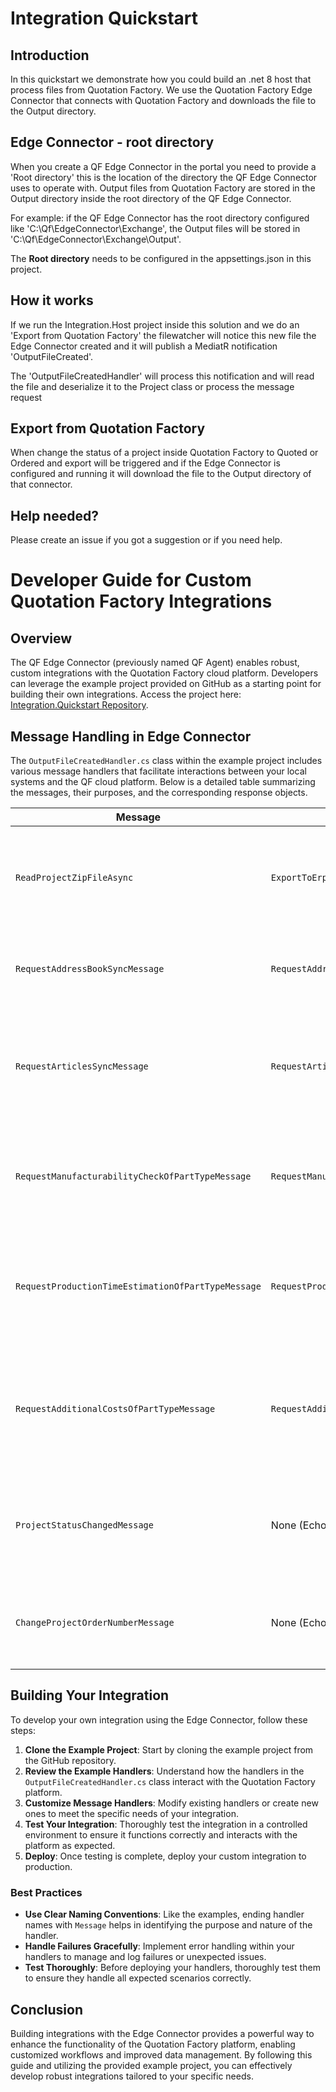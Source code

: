 # Integration Quickstart

## Introduction

In this quickstart we demonstrate how you could build an .net 8 host that process files from Quotation Factory.
We use the Quotation Factory Edge Connector that connects with Quotation Factory and downloads the file to the Output directory.

## Edge Connector - root directory

When you create a QF Edge Connector in the portal you need to provide a 'Root directory' this is the location of the directory the QF Edge Connector uses to operate with.
Output files from Quotation Factory are stored in the Output directory inside the root directory of the QF Edge Connector.

For example:
if the QF Edge Connector has the root directory configured like 'C:\Qf\EdgeConnector\Exchange', the Output files will be stored in 'C:\Qf\EdgeConnector\Exchange\Output'.

The **Root directory** needs to be configured in the appsettings.json in this project.

## How it works

If we run the Integration.Host project inside this solution and we do an 'Export from Quotation Factory' the filewatcher will notice this new file the Edge Connector created and it will publish a MediatR notification 'OutputFileCreated'.

The 'OutputFileCreatedHandler' will process this notification and will read the file and deserialize it to the Project class or process the message request

## Export from Quotation Factory

When change the status of a project inside Quotation Factory to Quoted or Ordered and export will be triggered and if the Edge Connector is configured and running it will download the file to the Output directory of that connector.

## Help needed?

Please create an issue if you got a suggestion or if you need help.

# Developer Guide for Custom Quotation Factory Integrations

## Overview

The QF Edge Connector (previously named QF Agent) enables robust, custom integrations with the Quotation Factory cloud platform. Developers can leverage the example project provided on GitHub as a starting point for building their own integrations. Access the project here: [Integration.Quickstart Repository](https://github.com/QuotationFactory/Integration.Quickstart/tree/master).

## Message Handling in Edge Connector

The `OutputFileCreatedHandler.cs` class within the example project includes various message handlers that facilitate interactions between your local systems and the QF cloud platform. Below is a detailed table summarizing the messages, their purposes, and the corresponding response objects.

| Message | Response Object | Description |
|---------|-----------------|-------------|
| `ReadProjectZipFileAsync` | `ExportToErpResponse` | Handles requests to read project data compressed as a ZIP file and prepares it for export to an ERP system. |
| `RequestAddressBookSyncMessage` | `RequestAddressBookSyncMessageResponse` | Initiates synchronization of address book data between the local system and the QF platform. |
| `RequestArticlesSyncMessage` | `RequestArticlesSyncMessageResponse` | Triggers the synchronization of article data, including updates or new entries, between local systems and the cloud platform. |
| `RequestManufacturabilityCheckOfPartTypeMessage` | `RequestManufacturabilityCheckOfPartTypeMessageResponse` | Requests a manufacturability check for a specific part type, with the system returning issues or confirmations. |
| `RequestProductionTimeEstimationOfPartTypeMessage` | `RequestProductionTimeEstimationOfPartTypeMessageResponse` | Asks for an estimation of production time for a part type, essential for planning and scheduling in manufacturing processes. |
| `RequestAdditionalCostsOfPartTypeMessage` | `RequestAdditionalCostsOfPartTypeMessageResponse` | Inquires about additional costs associated with manufacturing a particular part type, aiding in financial planning and quotation accuracy. |
| `ProjectStatusChangedMessage` | None (Echo Message) | Communicates changes in the project status back to the QF platform, updating the current state of the project. |
| `ChangeProjectOrderNumberMessage` | None (Echo Message) | Allows updating the project order number in the QF platform, reflecting any changes made locally. |

## Building Your Integration

To develop your own integration using the Edge Connector, follow these steps:

1. **Clone the Example Project**: Start by cloning the example project from the GitHub repository.
2. **Review the Example Handlers**: Understand how the handlers in the `OutputFileCreatedHandler.cs` class interact with the Quotation Factory platform.
3. **Customize Message Handlers**: Modify existing handlers or create new ones to meet the specific needs of your integration.
4. **Test Your Integration**: Thoroughly test the integration in a controlled environment to ensure it functions correctly and interacts with the platform as expected.
5. **Deploy**: Once testing is complete, deploy your custom integration to production.

### Best Practices
- **Use Clear Naming Conventions**: Like the examples, ending handler names with `Message` helps in identifying the purpose and nature of the handler.
- **Handle Failures Gracefully**: Implement error handling within your handlers to manage and log failures or unexpected issues.
- **Test Thoroughly**: Before deploying your handlers, thoroughly test them to ensure they handle all expected scenarios correctly.

## Conclusion
Building integrations with the Edge Connector provides a powerful way to enhance the functionality of the Quotation Factory platform, enabling customized workflows and improved data management. By following this guide and utilizing the provided example project, you can effectively develop robust integrations tailored to your specific needs.

